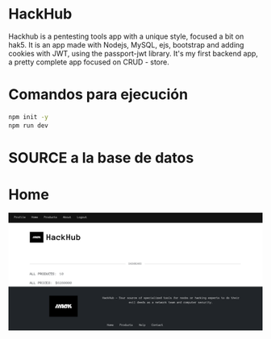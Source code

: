 # HackHub
Hackhub is a pentesting tools app with a unique style, focused a bit on hak5. It is an app made with Nodejs, MySQL, ejs, bootstrap and adding cookies with JWT, using the passport-jwt library. It's my first backend app, a pretty complete app focused on CRUD - store.

# Comandos para ejecución
```bash
npm init -y
npm run dev
```
# SOURCE a la base de datos

# Home
![home](./.screenshots/home.png)
